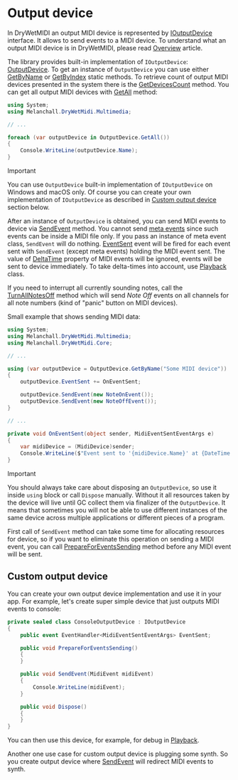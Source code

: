 ﻿---
uid: a_dev_output
---

# Output device

In DryWetMIDI an output MIDI device is represented by [IOutputDevice](xref:Melanchall.DryWetMidi.Multimedia.IOutputDevice) interface. It allows to send events to a MIDI device. To understand what an output MIDI device is in DryWetMIDI, please read [Overview](Overview.md) article.

The library provides built-in implementation of `IOutputDevice`: [OutputDevice](xref:Melanchall.DryWetMidi.Multimedia.OutputDevice). To get an instance of `OutputDevice` you can use either [GetByName](xref:Melanchall.DryWetMidi.Multimedia.OutputDevice.GetByName(System.String)) or [GetByIndex](xref:Melanchall.DryWetMidi.Multimedia.OutputDevice.GetByIndex(System.Int32)) static methods. To retrieve count of output MIDI devices presented in the system there is the [GetDevicesCount](xref:Melanchall.DryWetMidi.Multimedia.OutputDevice.GetDevicesCount) method. You can get all output MIDI devices with [GetAll](xref:Melanchall.DryWetMidi.Multimedia.OutputDevice.GetAll) method:

```csharp
using System;
using Melanchall.DryWetMidi.Multimedia;

// ...

foreach (var outputDevice in OutputDevice.GetAll())
{
    Console.WriteLine(outputDevice.Name);
}
```

> [!IMPORTANT]
> You can use `OutputDevice` built-in implementation of `IOutputDevice` on Windows and macOS only. Of course you can create your own implementation of `IOutputDevice` as described in [Custom output device](#custom-output-device) section below.

After an instance of `OutputDevice` is obtained, you can send MIDI events to device via [SendEvent](xref:Melanchall.DryWetMidi.Multimedia.OutputDevice.SendEvent(Melanchall.DryWetMidi.Core.MidiEvent)) method. You cannot send [meta events](xref:Melanchall.DryWetMidi.Core.MetaEvent) since such events can be inside a MIDI file only. If you pass an instance of meta event class, `SendEvent` will do nothing. [EventSent](xref:Melanchall.DryWetMidi.Multimedia.IOutputDevice.EventSent) event will be fired for each event sent with `SendEvent` (except meta events) holding the MIDI event sent. The value of [DeltaTime](xref:Melanchall.DryWetMidi.Core.MidiEvent.DeltaTime) property of MIDI events will be ignored, events will be sent to device immediately. To take delta-times into account, use [Playback](xref:Melanchall.DryWetMidi.Multimedia.Playback) class.

If you need to interrupt all currently sounding notes, call the [TurnAllNotesOff](xref:Melanchall.DryWetMidi.Multimedia.OutputDevice.TurnAllNotesOff) method which will send _Note Off_ events on all channels for all note numbers (kind of "panic" button on MIDI devices).

Small example that shows sending MIDI data:

```csharp
using System;
using Melanchall.DryWetMidi.Multimedia;
using Melanchall.DryWetMidi.Core;

// ...

using (var outputDevice = OutputDevice.GetByName("Some MIDI device"))
{
    outputDevice.EventSent += OnEventSent;

    outputDevice.SendEvent(new NoteOnEvent());
    outputDevice.SendEvent(new NoteOffEvent());
}

// ...

private void OnEventSent(object sender, MidiEventSentEventArgs e)
{
    var midiDevice = (MidiDevice)sender;
    Console.WriteLine($"Event sent to '{midiDevice.Name}' at {DateTime.Now}: {e.Event}");
}
```

> [!IMPORTANT]
> You should always take care about disposing an `OutputDevice`, so use it inside `using` block or call `Dispose` manually. Without it all resources taken by the device will live until GC collect them via finalizer of the `OutputDevice`. It means that sometimes you will not be able to use different instances of the same device across multiple applications or different pieces of a program.

First call of `SendEvent` method can take some time for allocating resources for device, so if you want to eliminate this operation on sending a MIDI event, you can call [PrepareForEventsSending](xref:Melanchall.DryWetMidi.Multimedia.IOutputDevice.PrepareForEventsSending) method before any MIDI event will be sent.

## Custom output device

You can create your own output device implementation and use it in your app. For example, let's create super simple device that just outputs MIDI events to console:

```csharp
private sealed class ConsoleOutputDevice : IOutputDevice
{
    public event EventHandler<MidiEventSentEventArgs> EventSent;

    public void PrepareForEventsSending()
    {
    }

    public void SendEvent(MidiEvent midiEvent)
    {
        Console.WriteLine(midiEvent);
    }

    public void Dispose()
    {
    }
}
```

You can then use this device, for example, for debug in [Playback](xref:Melanchall.DryWetMidi.Multimedia.Playback).

Another one use case for custom output device is plugging some synth. So you create output device where [SendEvent](xref:Melanchall.DryWetMidi.Multimedia.IOutputDevice.SendEvent(Melanchall.DryWetMidi.Core.MidiEvent)) will redirect MIDI events to synth.